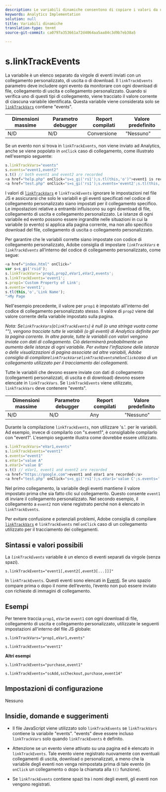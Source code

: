 ```yaml
---
description: Le variabili dinamiche consentono di copiare i valori da una variabile all’altra senza digitare più volte i valori completi nelle richieste di immagini sul sito.
keywords: Analytics Implementation
solution: null
title: Variabili dinamiche
translation-type: tm+mt
source-git-commit: ca0797a353661a72d4064aa5aa84c3d9b7eb38a5

---
```



# s.linkTrackEvents

La variabile è un elenco separato da virgole di eventi inviati con un collegamento personalizzato, di uscita o di download. Il `linkTrackEvents` parametro deve includere ogni evento da monitorare con ogni download di file, collegamento di uscita e collegamento personalizzato. Quando si verifica uno di questi tipi di collegamento, viene tracciato il valore corrente di ciascuna variabile identificata. Questa variabile viene considerata solo se [`linkTrackVars`](https://docs.adobe.com/content/help/en/analytics/implementation/javascript-implementation/variables-analytics-reporting/config-var/s-linktrackvars.html) contiene "events".

| Dimensioni massime | Parametro debugger | Report compilati | Valore predefinito |
|---|---|---|---|
| N/D | N/D | Conversione | "Nessuno" |

Se un evento non si trova in `linkTrackEvents`, non viene inviato ad Analytics, anche se viene popolato in `onClick` caso di collegamento, come illustrato nell'esempio seguente:

```js
s.linkTrackVars="events" 
s.events="event1,event2" 
s.t() // both event1 and event2 are recorded 
<a href="help.php" onClick="s=s_gi('rs1');s.tl(this,'o')">event1 is recorded</a> 
<a href="test.php" onClick="s=s_gi('rs1');s.events='event2';s.tl(this,'o')">No events are recorded</a> 
```

I valori di [`linkTrackVars`](https://docs.adobe.com/content/help/en/analytics/implementation/javascript-implementation/variables-analytics-reporting/config-var/s-linktrackvars.html) e `linkTrackEvents` ignorare le impostazioni nel file JS e assicurarsi che solo le variabili e gli eventi specificati nel codice di collegamento personalizzato siano impostati per il collegamento specifico. Le impostazioni relative a entrambi influiscono su ogni download di file, collegamento di uscita e collegamento personalizzato. Le istanze di ogni variabile ed evento possono essere ingrandite nelle situazioni in cui la variabile (o evento) si applica alla pagina corrente, ma non allo specifico download del file, collegamento di uscita o collegamento personalizzato.

Per garantire che le variabili corrette siano impostate con codice di collegamento personalizzato, Adobe consiglia di impostare *`linkTrackVars`* e *`linkTrackEvents`* all’interno del codice di collegamento personalizzato, come segue:

```js
<a href="index.html" onClick=" 
var s=s_gi('rsid'); 
s.linkTrackVars='prop1,prop2,eVar1,eVar2,events'; 
s.linkTrackEvents='event1'; 
s.prop1='Custom Property of Link'; 
s.events='event1'; 
s.tl(this,'o','Link Name'); 
">My Page 
```

Nell'esempio precedente, il valore per `prop1` è impostato all'interno del codice di collegamento personalizzato stesso. Il valore di `prop2` viene dal valore corrente della variabile impostato sulla pagina.

*Nota: Se`linkTrackVars`(o`linkTrackEvents`) è null (o una stringa vuota come ""), vengono tracciate tutte le variabili (o gli eventi) di Analytics definite per la pagina corrente. In altre parole, tutte le variabili con valori vengono inviate con dati di collegamento. Ciò determinerà probabilmente un aumento delle istanze di ogni variabile. Per evitare l'inflazione delle istanze o delle visualizzazioni di pagina associate ad altre variabili, Adobe consiglia di compilare`linkTrackVars`e`linkTrackEvents`nel`onClick`caso di un collegamento utilizzato per il tracciamento dei collegamenti.*

Tutte le variabili che devono essere inviate con dati di collegamento (collegamenti personalizzati, di uscita e di download) devono essere elencate in `linkTrackVars`. Se `linkTrackEvents` viene utilizzato, `linkTrackVars` deve contenere "events".

| Dimensioni massime | Parametro debugger | Report compilati | Valore predefinito |
|---|---|---|---|
| N/D | N/D | Any | "Nessuno" |

Durante la compilazione `linkTrackEvents`, non utilizzare 's.'. per le variabili. Ad esempio, invece di compilarlo con "s.event1", è consigliabile compilarlo con "event1". L'esempio seguente illustra come dovrebbe essere utilizzato.

```js
s.linkTrackVars="eVar1,events" 
s.linkTrackEvents="event1" 
s.events="event1" 
s.eVar1="value A" 
s.eVar2="value B" 
s.t() // eVar1, event1 and event2 are recorded 
<a href="https://google.com">event1 and eVar1 are recorded</a> 
<a href="test.php" onClick="s=s_gi('rs1');s.eVar1='value C';s.events='';s.tl(this,'o')">eVar1 is recorded</a> 
```

Nel primo collegamento, la variabile degli eventi mantiene il valore impostato prima che sia fatto clic sul collegamento. Questo consente `event1` di inviare il collegamento personalizzato. Nel secondo esempio, il collegamento a `event2` non viene registrato perché non è elencato in `linkTrackEvents`.

Per evitare confusione e potenziali problemi, Adobe consiglia di compilare [`linkTrackVars`](https://docs.adobe.com/content/help/en/analytics/implementation/javascript-implementation/variables-analytics-reporting/config-var/s-linktrackvars.html) e `linkTrackEvents` nel `onClick` caso di un collegamento utilizzato per il tracciamento dei collegamenti.

## Sintassi e valori possibili

La *`linkTrackEvents`* variabile è un elenco di eventi separati da virgole (senza spazi).

```
s.linkTrackEvents="event1[,event2[,event3[...]]]"
```

In `linkTrackEvents`. Questi eventi sono elencati in [Eventi](https://docs.adobe.com/content/help/en/analytics/implementation/analytics-basics/ref-events.html). Se uno spazio compare prima o dopo il nome dell’evento, l’evento non può essere inviato con richieste di immagini di collegamento.

## Esempi

Per tenere traccia `prop1`, `eVar1`e `event1` con ogni download di file, collegamento di uscita e collegamento personalizzato, utilizzate le seguenti impostazioni all'interno del file JS globale:

```
s.linkTrackVars="prop1,eVar1,events"
```

```
s.linkTrackEvents="event1"
```

**Altri esempi**

```
s.linkTrackEvents="purchase,event1"
```

```
s.linkTrackEvents="scAdd,scCheckout,purchase,event14"
```

## Impostazioni di configurazione

Nessuno

## Insidie, domande e suggerimenti

* Il file JavaScript viene utilizzato solo `linkTrackEvents` se `linkTrackVars` contiene la variabile "events". "events" deve essere incluso `linkTrackVars` solo quando `linkTrackEvents` è definito.

* Attenzione se un evento viene attivato su una pagina ed è elencato in `linkTrackEvents`. Tale evento viene registrato nuovamente con eventuali collegamenti di uscita, download o personalizzati, a meno che la variabile degli eventi non venga reimpostata prima di tale evento (in `onClick` un collegamento o dopo la chiamata alla `t()` funzione).

* Se `linkTrackEvents` contiene spazi tra i nomi degli eventi, gli eventi non vengono registrati.
